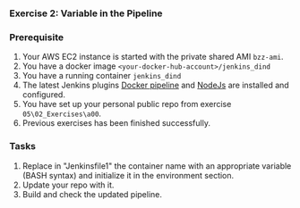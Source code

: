 ### Exercise 2: Variable in the Pipeline
###  Prerequisite
1. Your AWS EC2 instance is started with the private shared
AMI ```bzz-ami```.
1. You have a docker image ```<your-docker-hub-account>/jenkins_dind```
2. You have a running container ```jenkins_dind```
3. The latest Jenkins plugins [Docker pipeline](https://plugins.jenkins.io/docker-workflow/) and
   [NodeJs](https://plugins.jenkins.io/nodejs/) are installed and configured.
4. You have set up your personal public repo from exercise ```05\02_Exercises\a00```.
5. Previous exercises has been finished successfully.

### Tasks
1. Replace in "Jenkinsfile1" the container name with an appropriate variable (BASH syntax) and 
initialize it in the environment section.
2. Update your repo with it.
3. Build and check the updated pipeline.
